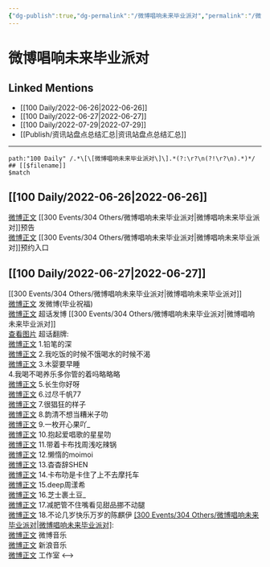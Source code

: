 ```yaml
---
{"dg-publish":true,"dg-permalink":"/微博唱响未来毕业派对","permalink":"/微博唱响未来毕业派对/","created":"2022-12-04T23:30:48.000+08:00","updated":"2023-04-10T17:05:06.000+08:00"}
---
```


# 微博唱响未来毕业派对

## Linked Mentions
- [[100 Daily/2022-06-26\|2022-06-26]]
- [[100 Daily/2022-06-27\|2022-06-27]]
- [[100 Daily/2022-07-29\|2022-07-29]]
- [[Publish/资讯站盘点总结汇总\|资讯站盘点总结汇总]]


---

```expander
path:"100 Daily" /.*\[\[微博唱响未来毕业派对\]\].*(?:\r?\n(?!\r?\n).*)*/
## [[$filename]]
$match
```
## [[100 Daily/2022-06-26\|2022-06-26]]
[微博正文](https://weibo.com/3252743925/LzuSnDkHR) [[300 Events/304 Others/微博唱响未来毕业派对\|微博唱响未来毕业派对]]预告  
[微博正文](https://weibo.com/3252743925/Lzv4wAplK) [[300 Events/304 Others/微博唱响未来毕业派对\|微博唱响未来毕业派对]]预约入口
## [[100 Daily/2022-06-27\|2022-06-27]]
[[300 Events/304 Others/微博唱响未来毕业派对\|微博唱响未来毕业派对]]  
[微博正文](https://weibo.com/1736988591/LzGMkrRB9) 发微博(毕业祝福)  
[微博正文](https://weibo.com/1736988591/LzH8L6ujz) 超话发博
[[300 Events/304 Others/微博唱响未来毕业派对\|微博唱响未来毕业派对]]  
[查看图片](https://wx2.sinaimg.cn/large/0088n2Pggy1h3n98mo8z5j30u029g7c0.jpg) 超话翻牌:  
[微博正文](https://weibo.com/6083256160/LzGenq55L) 1.铅笔的深  
[微博正文](https://weibo.com/2410219664/LzGY6n9aZ) 2.我吃饭的时候不饿喝水的时候不渴  
[微博正文](https://weibo.com/7442682343/LzGY6n8wE) 3.木婴要早睡  
[](https://weibo.com/5768110622/LzGZVxt9V) 4.我喝不喝养乐多你管的着吗略略略  
[微博正文](https://weibo.com/5686899795/LzH1UqMo7) 5.长生你好呀  
[微博正文](https://weibo.com/5876307804/LzH1UpFXf) 6.过尽千帆77  
[微博正文](https://weibo.com/7659437211/LzH1U5TfU) 7.很猖狂的样子  
[微博正文](https://weibo.com/7647721735/LzH1TyDZB) 8.韵清不想当糟米子叻  
[微博正文](https://weibo.com/7635761931/LzH1TvlIJ) 9.一枚开心果吖_  
[微博正文](https://weibo.com/7399534229/LzH47hQ97) 10.抱起爱唱歌的星星叻  
[微博正文](https://weibo.com/7455891369/LzH47fE9d) 11.带着卡布找周浅吃辣锅  
[微博正文](https://weibo.com/2109439312/LzH47ewOL) 12.懒惰的moimoi  
[微博正文](https://weibo.com/7385558656/LzH4LbnY6) 13.杳杳辞SHEN  
[微博正文](https://weibo.com/2658632374/LzH4Lagyn) 14.卡布叻是卡住了上不去摩托车  
[微博正文](https://weibo.com/7740426148/LzH4L9aul) 15.deep周漾希  
[微博正文](https://weibo.com/5883015928/LzH4KzJFj) 16.芝士裹土豆_  
[微博正文](https://weibo.com/1167830627/LzH4Kvkw1) 17.减肥管不住嘴看见甜品挪不动腿  
[微博正文](https://weibo.com/7468068453/LzH4KueAZ) 18.不论几岁快乐万岁的陈麒伊
[[300 Events/304 Others/微博唱响未来毕业派对\|微博唱响未来毕业派对]](直播回放):  
[微博正文](https://weibo.com/3252743925/LzF7Aic7z) 微博音乐  
[微博正文](https://weibo.com/1266269835/LzGDKfYcz) 新浪音乐  
[微博正文](https://weibo.com/7478855230/LzFDssJja) 工作室
<-->